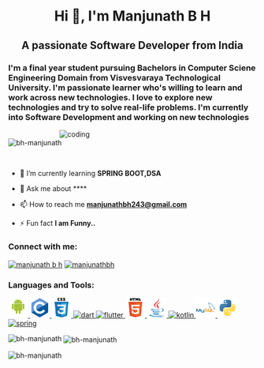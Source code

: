
<h1 align="center">Hi 👋, I'm Manjunath B H</h1>
<h2 align="center">A passionate Software Developer from India</h2>
<h3 align="left">       I'm a final year student pursuing Bachelors in Computer Sciene Engineering Domain from Visvesvaraya Technological University. I'm passionate learner who's willing to learn and work across new technologies. I love to explore new technologies and try to solve real-life problems. I'm currently into Software Development and working on new technologies</h3>
<img align="right" alt="coding" width="400" src="https://encrypted-tbn0.gstatic.com/images?q=tbn:ANd9GcTHx5uXbK0GQVIUKUMPs8Bsxuv2aPcdlBqbeg&usqp=CAU">

<p align="left"> <img src="https://komarev.com/ghpvc/?username=bh-manjunath&label=Profile%20views&color=0e75b6&style=flat" alt="bh-manjunath" /> </p>

<p align="left"> <a href="https://twitter.com/" target="blank"><img src="https://img.shields.io/twitter/follow/?logo=twitter&style=for-the-badge" alt="" /></a> </p>

- 🌱 I’m currently learning **SPRING BOOT,DSA**

- 💬 Ask me about ****

- 📫 How to reach me **manjunathbh243@gmail.com**

- ⚡ Fun fact **I am Funny..**

<h3 align="left">Connect with me:</h3>
<p align="left">
<a href="https://linkedin.com/in/manjunath b h" target="blank"><img align="center" src="https://raw.githubusercontent.com/rahuldkjain/github-profile-readme-generator/master/src/images/icons/Social/linked-in-alt.svg" alt="manjunath b h" height="30" width="40" /></a>
<a href="https://www.leetcode.com/manjunathbh" target="blank"><img align="center" src="https://raw.githubusercontent.com/rahuldkjain/github-profile-readme-generator/master/src/images/icons/Social/leet-code.svg" alt="manjunathbh" height="30" width="40" /></a>
</p>

<h3 align="left">Languages and Tools:</h3>
<p align="left"> <a href="https://developer.android.com" target="_blank" rel="noreferrer"> <img src="https://raw.githubusercontent.com/devicons/devicon/master/icons/android/android-original-wordmark.svg" alt="android" width="40" height="40"/> </a> <a href="https://www.cprogramming.com/" target="_blank" rel="noreferrer"> <img src="https://raw.githubusercontent.com/devicons/devicon/master/icons/c/c-original.svg" alt="c" width="40" height="40"/> </a> <a href="https://www.w3schools.com/css/" target="_blank" rel="noreferrer"> <img src="https://raw.githubusercontent.com/devicons/devicon/master/icons/css3/css3-original-wordmark.svg" alt="css3" width="40" height="40"/> </a> <a href="https://dart.dev" target="_blank" rel="noreferrer"> <img src="https://www.vectorlogo.zone/logos/dartlang/dartlang-icon.svg" alt="dart" width="40" height="40"/> </a> <a href="https://flutter.dev" target="_blank" rel="noreferrer"> <img src="https://www.vectorlogo.zone/logos/flutterio/flutterio-icon.svg" alt="flutter" width="40" height="40"/> </a> <a href="https://www.w3.org/html/" target="_blank" rel="noreferrer"> <img src="https://raw.githubusercontent.com/devicons/devicon/master/icons/html5/html5-original-wordmark.svg" alt="html5" width="40" height="40"/> </a> <a href="https://www.java.com" target="_blank" rel="noreferrer"> <img src="https://raw.githubusercontent.com/devicons/devicon/master/icons/java/java-original.svg" alt="java" width="40" height="40"/> </a> <a href="https://kotlinlang.org" target="_blank" rel="noreferrer"> <img src="https://www.vectorlogo.zone/logos/kotlinlang/kotlinlang-icon.svg" alt="kotlin" width="40" height="40"/> </a> <a href="https://www.mysql.com/" target="_blank" rel="noreferrer"> <img src="https://raw.githubusercontent.com/devicons/devicon/master/icons/mysql/mysql-original-wordmark.svg" alt="mysql" width="40" height="40"/> </a> <a href="https://www.python.org" target="_blank" rel="noreferrer"> <img src="https://raw.githubusercontent.com/devicons/devicon/master/icons/python/python-original.svg" alt="python" width="40" height="40"/> </a> <a href="https://spring.io/" target="_blank" rel="noreferrer"> <img src="https://www.vectorlogo.zone/logos/springio/springio-icon.svg" alt="spring" width="40" height="40"/> </a> </p>

<p><img align="left" src="https://github-readme-stats.vercel.app/api/top-langs?username=bh-manjunath&show_icons=true&locale=en&layout=compact" alt="bh-manjunath" /></p>

<p>&nbsp;<img align="center" src="https://github-readme-stats.vercel.app/api?username=bh-manjunath&show_icons=true&locale=en" alt="bh-manjunath" /></p>

<p><img align="center" src="https://github-readme-streak-stats.herokuapp.com/?user=bh-manjunath&" alt="bh-manjunath" /></p>
